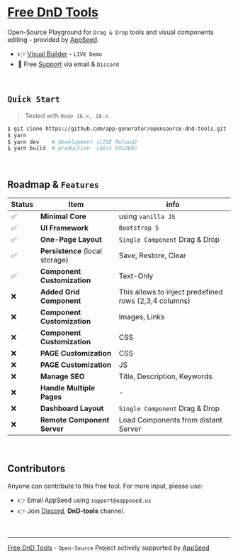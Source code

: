 # [Free DnD Tools](https://github.com/app-generator/opensource-dnd-tools)

Open-Source Playground for `Drag & Drop` tools and visual components editing - provided by [AppSeed](https://appseed.us/).

-  👉 [Visual Builder](https://dnd-playground.onrender.com/) - `LIVE Demo`
-  🚀 Free [Support](https://appseed.us/support/) via email & `Discord`
   
<br />

## `Quick Start`

> Tested with `Node 16.x, 18.x`.
 
```bash
$ git clone https://github.com/app-generator/opensource-dnd-tools.git
$ yarn
$ yarn dev    # development (LIVE Reload)
$ yarn build  # production  (dist FOLDER)
```

<br />

## Roadmap & `Features` 

| Status | Item | info | 
| --- | --- | --- |
| ✅ | **Minimal Core** | using `vanilla JS` |
| ✅ | **UI Framework** | `Bootstrap 5` |
| ✅ | **One-Page Layout** | `Single Component` Drag & Drop |
| ✅ | **Persistence** (local storage) | Save, Restore, Clear |
| ✅ | **Component Customization** | Text-Only |
| ❌ | **Added Grid Component** | This allows to inject predefined rows (2,3,4 columns) |
| ❌ | **Component Customization** | Images, Links |
| ❌ | **Component Customization** | CSS |
| ❌ | **PAGE Customization** | CSS |
| ❌ | **PAGE Customization** | JS |
| ❌ | **Manage SEO** | Title, Description, Keywords |
| ❌ | **Handle Multiple Pages** | - |
| ❌ | **Dashboard Layout** | `Single Component` Drag & Drop |
| ❌ | **Remote Component Server** | Load Components from distant Server |

<br />

## Contributors

Anyone can contribute to this free tool. For more input, please use:

- 👉 Email AppSeed using `support@aappseed.us`
- 👉 Join [Discord](https://discord.gg/fZC6hup), **DnD-tools** channel. 

<br />

---
[Free DnD Tools](https://github.com/app-generator/opensource-dnd-tools) - `Open-Source` Project actively supported by [AppSeed](https://appseed.us/) 
